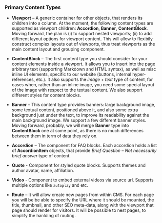 ### Primary Content Types

- **Viewport** &ndash; A generic container for other objects, that renders its
  children into a column. At the moment, the following content types are supported
  as viewport children: **Accordion**, **Banner**, **ContentBlock**. Moving
  forward, the plan is (i) to support nested viewports; (ii) to add different
  layout options for viewport content. This will allow to flexibily construct
  complex layouts out of viewports, thus treat viewports as the main content
  layout and grouping component.

- **ContentBlock** &ndash; The first content type you should consider for your
  content elements inside a viewport. It allows you to insert into the page
  arbitrary text (supporting Markdown and HTML syntax), as well as misc inline
  UI elements, specific to our website (buttons, internal hyper-references, etc.).
  It also supports the *image + text* type of content, for cases when, rather
  than an inline image, you need some special layout of the image with respect
  to the textual content. We also support different styles for content blocks.

- **Banner** &ndash; This content type provides banners: large background image,
  some textual content, positioned above it, and also some extra background just
  under the text, to improve its readability against the main background image.
  We support a few different banner styles. Moving forward, probably, we will
  merge **Banner** type into **ContentBlock** one at some point, as there is
  no much differences between them in term of data they rely on.

- **Accordion** &ndash; The component for FAQ blocks. Each accordion holds
  a list of **AccordionItem** objects, that provide
  *Brief Question &ndash; Not necessarily brief answer* type of content.

- **Quote** - Component for styled quote blocks. Supports themes and author avatar, name, affiliation.

- **Video** - Component to embed external videos via source url. Supports multiple options like `autoplay` and etc.

- **Route** &ndash; It will allow create new pages from within CMS. For each
  page you will be be able to specify the URL where it should be mounted, the
  title, thumbnail, and other SEO meta-data, along with the viewport that page
  should render for visitors. It will be possible to nest pages, to simplify
  the hanlding of routing.
